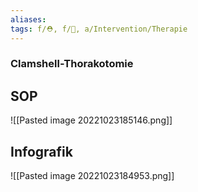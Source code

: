 ```yaml
---
aliases: 
tags: f/⛑️, f/🔪, a/Intervention/Therapie
---
```

### Clamshell-Thorakotomie

## SOP
![[Pasted image 20221023185146.png]]
## Infografik
![[Pasted image 20221023184953.png]]